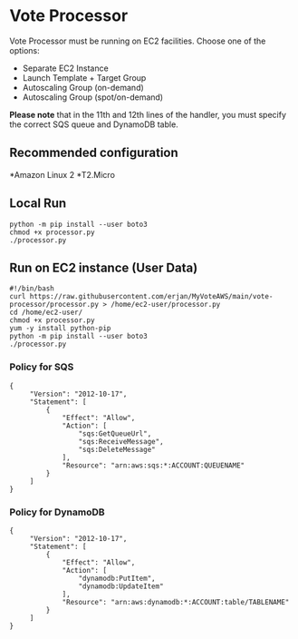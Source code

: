 # Vote Processor

Vote Processor must be running on EC2 facilities. Choose one of the options:

* Separate EC2 Instance
* Launch Template + Target Group
* Autoscaling Group (on-demand)
* Autoscaling Group (spot/on-demand)

**Please note** that in the 11th and 12th lines of the handler, you must specify the correct SQS queue and DynamoDB table.

## Recommended configuration

*Amazon Linux 2
*T2.Micro

## Local Run
```
python -m pip install --user boto3
chmod +x processor.py
./processor.py
```

## Run on EC2 instance (User Data)
```
#!/bin/bash
curl https://raw.githubusercontent.com/erjan/MyVoteAWS/main/vote-processor/processor.py > /home/ec2-user/processor.py
cd /home/ec2-user/
chmod +x processor.py
yum -y install python-pip
python -m pip install --user boto3
./processor.py
```

### Policy for SQS

```
{
     "Version": "2012-10-17",
     "Statement": [
         {
             "Effect": "Allow",
             "Action": [
                 "sqs:GetQueueUrl",
                 "sqs:ReceiveMessage",
                 "sqs:DeleteMessage"
             ],
             "Resource": "arn:aws:sqs:*:ACCOUNT:QUEUENAME"
         }
     ]
}
```

### Policy for DynamoDB

```
{
     "Version": "2012-10-17",
     "Statement": [
         {
             "Effect": "Allow",
             "Action": [
                 "dynamodb:PutItem",
                 "dynamodb:UpdateItem"
             ],
             "Resource": "arn:aws:dynamodb:*:ACCOUNT:table/TABLENAME"
         }
     ]
}
```

